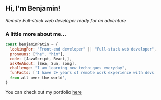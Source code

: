 
<h2> Hi, I'm Benjamin! </h2>
  <i>Remote Full-stack web developer ready for an adventure</i>

### A little more about me...  

```javascript
const benjaminPatin = {
  lookingFor: "Front-end developer" || "Full-stack web developer",
  pronouns: ["he", "him"],
  code: [JavaScript, React,],
  askMeAbout: [Sea, Sun, song],
  challenge: "I am learning new techniques everyday",
  funFacts: ['I have 2+ years of remote work experience with devs 
  from all over the world', 
}
```

<p>You can check out my portfolio <a href="https://benjaminpatin.netlify.app">here</a>
